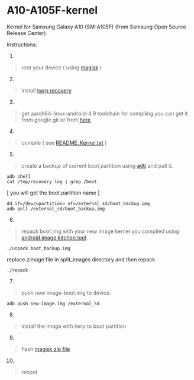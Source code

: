 # A10-A105F-kernel
Kernel for Samsung Galaxy A10 (SM-A105F) (from Samsung Open Source Release Center)


Instructions:


1. 
> root your device ( using [magisk](https://forum.xda-developers.com/galaxy-a10/how-to/magisk-root-galaxy-a10-series-t3963822) )


2. 
> install [twrp recovery](https://forum.xda-developers.com/galaxy-a10/development/recovery-twrp-3-3-1-galaxy-a10-exynos-t3963825)


3.

> get aarch64-linux-android-4.9 toolchain for compiling
> you can get it from google git or from [here](https://github.com/mscalindt/aarch64-linux-android-4.9.git)

4.

> compile ( see [README_Kernel.txt](https://github.com/thewh1teagle/A10-A105F-kernel/blob/master/Kernel/README_Kernel.txt) )

5. 

> create a backup of current boot partition using [adb](https://forum.xda-developers.com/showthread.php?t=2588979) and pull it.

```
adb shell
cat /tmp/recovery.log | grep /boot 
```
[ you will get the boot partition name ]
```
dd if=/dev/<partition> of=/external_sd/boot_backup.img
adb pull /external_sd/boot_backup.img
```
6.
> repack boot.img with your new Image kernel you compiled using [android image kitchen tool](https://forum.xda-developers.com/showthread.php?t=2073775).
```
./unpack boot_backup.img
```
replace zimage file in split_images directory and then repack
```
./repack
```
7.
> push new image-boot.img to device.
```
adb push new-image.img /external_sd
```
8.
> install the image with twrp to boot partition

9.
> flash [magisk zip file](https://github.com/topjohnwu/Magisk/releases)

10.
> reboot
